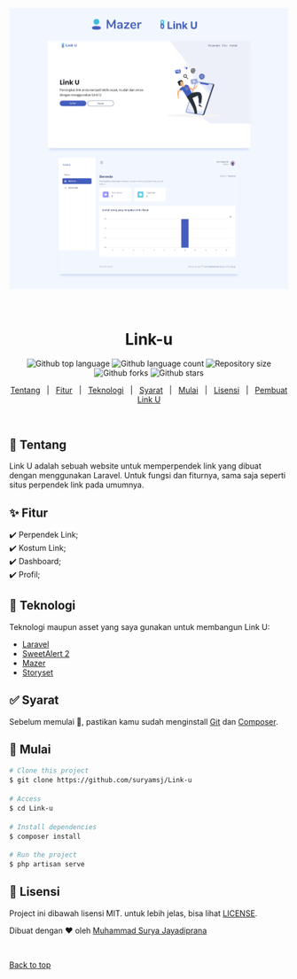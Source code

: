 <div align="center" id="top"> 
  <img src="./screenshot/screenshot.png" alt="Piano" />

  &#xa0;
</div>

<h1 align="center">Link-u</h1>

<p align="center">
  <img alt="Github top language" src="https://img.shields.io/github/languages/top/suryamsj/Link-u?color=56BEB8">

  <img alt="Github language count" src="https://img.shields.io/github/languages/count/suryamsj/Link-u?color=56BEB8">

  <img alt="Repository size" src="https://img.shields.io/github/repo-size/suryamsj/Link-u?color=56BEB8">

  <img alt="Github forks" src="https://img.shields.io/github/forks/suryamsj/Link-u?color=56BEB8" />

  <img alt="Github stars" src="https://img.shields.io/github/stars/suryamsj/Link-u?color=56BEB8" />
</p>

<p align="center">
  <a href="#dart-tentang">Tentang</a> &#xa0; | &#xa0; 
  <a href="#sparkles-fitur">Fitur</a> &#xa0; | &#xa0;
  <a href="#rocket-teknologi">Teknologi</a> &#xa0; | &#xa0;
  <a href="#white_check_mark-syarat">Syarat</a> &#xa0; | &#xa0;
  <a href="#checkered_flag-mulai">Mulai</a> &#xa0; | &#xa0;
  <a href="#memo-lisensi">Lisensi</a> &#xa0; | &#xa0;
  <a href="https://github.com/suryamsj" target="_blank">Pembuat Link U</a>
</p>

<br>

## :dart: Tentang ##

Link U adalah sebuah website untuk memperpendek link yang dibuat dengan menggunakan Laravel. Untuk fungsi dan fiturnya, sama saja seperti situs perpendek link pada umumnya.

## :sparkles: Fitur ##

:heavy_check_mark: Perpendek Link;<br>
:heavy_check_mark: Kostum Link;<br>
:heavy_check_mark: Dashboard;<br>
:heavy_check_mark: Profil;<br>

## :rocket: Teknologi ##

Teknologi maupun asset yang saya gunakan untuk membangun Link U:

- [Laravel](https://laravel.com/)
- [SweetAlert 2](https://sweetalert2.github.io/)
- [Mazer](https://github.com/zuramai/mazer)
- [Storyset](https://storyset.com/)

## :white_check_mark: Syarat ##

Sebelum memulai :checkered_flag:, pastikan kamu sudah menginstall [Git](https://git-scm.com) dan [Composer](https://getcomposer.org/).

## :checkered_flag: Mulai ##

```bash
# Clone this project
$ git clone https://github.com/suryamsj/Link-u

# Access
$ cd Link-u

# Install dependencies
$ composer install

# Run the project
$ php artisan serve
```

## :memo: Lisensi ##

Project ini dibawah lisensi MIT. untuk lebih jelas, bisa lihat [LICENSE](LICENSE.md).


Dibuat dengan :heart: oleh <a href="https://github.com/suryamsj" target="_blank">Muhammad Surya Jayadiprana</a>

&#xa0;

<a href="#top">Back to top</a>
